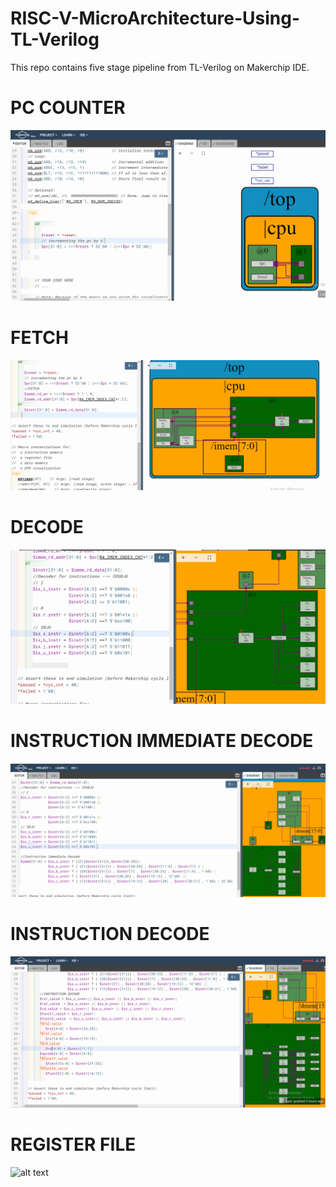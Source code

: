 # RISC-V-MicroArchitecture-Using-TL-Verilog
This repo contains five stage pipeline from TL-Verilog on Makerchip IDE.
# PC COUNTER
![alt text](https://github.com/HafsaParker/RISC-V-MicroArchitecture-Using-TL-Verilog/blob/main/PC_CD.png)
# FETCH
![alt text](https://github.com/HafsaParker/RISC-V-MicroArchitecture-Using-TL-Verilog/blob/main/fetch_CD.png)
# DECODE
![alt text](https://github.com/HafsaParker/RISC-V-MicroArchitecture-Using-TL-Verilog/blob/main/Decode_CD.png)
# INSTRUCTION IMMEDIATE DECODE
![alt text](https://github.com/HafsaParker/RISC-V-MicroArchitecture-Using-TL-Verilog/blob/main/IMD_CD.png)
# INSTRUCTION DECODE
![alt text](https://github.com/HafsaParker/RISC-V-MicroArchitecture-Using-TL-Verilog/blob/main/ID_CD.png)
# REGISTER FILE
![alt text]()
